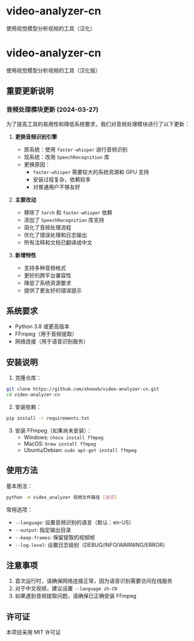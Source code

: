 # video-analyzer-cn
使用视觉模型分析视频的工具（汉化）
# video-analyzer-cn
使用视觉模型分析视频的工具（汉化版）

## 重要更新说明

### 音频处理模块更新 (2024-03-27)

为了提高工具的易用性和降低系统要求，我们对音频处理模块进行了以下更新：

1. **更换音频识别引擎**
   - 原系统：使用 `faster-whisper` 进行音频识别
   - 现系统：改用 `SpeechRecognition` 库
   - 更换原因：
     - `faster-whisper` 需要较大的系统资源和 GPU 支持
     - 安装过程复杂，依赖较多
     - 对普通用户不够友好

2. **主要改动**
   - 移除了 `torch` 和 `faster-whisper` 依赖
   - 添加了 `SpeechRecognition` 库支持
   - 简化了音频处理流程
   - 优化了错误处理和日志输出
   - 所有注释和文档已翻译成中文

3. **新增特性**
   - 支持多种音频格式
   - 更好的跨平台兼容性
   - 降低了系统资源要求
   - 提供了更友好的错误提示

## 系统要求

- Python 3.8 或更高版本
- FFmpeg（用于音频提取）
- 网络连接（用于语音识别服务）

## 安装说明

1. 克隆仓库：
```bash
git clone https://github.com/xhnoob/video-analyzer-cn.git
cd video-analyzer-cn
```

2. 安装依赖：
```bash
pip install -r requirements.txt
```

3. 安装 FFmpeg（如果尚未安装）：
   - Windows: `choco install ffmpeg`
   - MacOS: `brew install ffmpeg`
   - Ubuntu/Debian: `sudo apt-get install ffmpeg`

## 使用方法

基本用法：
```bash
python -m video_analyzer 视频文件路径 [选项]
```

常用选项：
- `--language`: 设置音频识别的语言（默认：en-US）
- `--output`: 指定输出目录
- `--keep-frames`: 保留提取的视频帧
- `--log-level`: 设置日志级别（DEBUG/INFO/WARNING/ERROR）

## 注意事项

1. 首次运行时，请确保网络连接正常，因为语音识别需要访问在线服务
2. 对于中文视频，建议设置 `--language zh-CN`
3. 如果遇到音频提取问题，请确保已正确安装 FFmpeg

## 许可证

本项目采用 MIT 许可证
